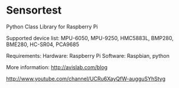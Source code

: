 # Sensortest
Python Class Library for Raspberry Pi

Supported device list: MPU-6050, MPU-9250, HMC5883L, BMP280, BME280, HC-SR04, PCA9685

Requirements:
Hardware: Raspberry Pi
Software: Raspbian, python

More information:
http://avislab.com/blog

http://www.youtube.com/channel/UCRu6XayQfW-augguSYhStyg
